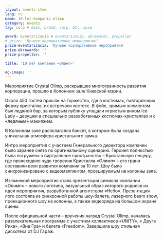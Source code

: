 ```yaml
---
layout: events-item
lang: ru
name: 10-let-kompanii-olimp
category: events
tag: corp # mass, brand, corp, btl, mice

award: eventarizacia # eventarizacia, ukrawards, propeller
# prize: 'Лучшее корпоративное мероприятие'
prize-eventarizacia: 'Лучшее корпоративное мероприятие'
prize-ukrawards: ''
prize-propeller: ''

title: '10 лет компании «Олимп»'

og-image: ''
---
```


Мероприятие Crystal Olimp, раскрывшее многогранность развития корпорации, прошло в Колонном зале Киевской мэрии.

Около  450 гостей пришли на торжество, где в костюмах, повторяющих форму кристалла, их встречали хостесс. В фойе, зримым элементом был ледяной бар, за которым публику угощали игристым вином Ice Lady – девушки в специально разработанных костюмах-кристаллах и  с «ледяным» макияжем.

В Колонном зале располагался банкет, в котором была создана уникальная атмосфера кристального замка.

Интро мероприятия с участием Генерального директора компании было заранее снято по оригинальному сценарию. Героиня полностью была погружена в виртуальное пространство – Кристальную пещеру, где происходило чудо творения Кристалла «Олимп» – его грани составили вехи развития компании за 10 лет. Шоу было синхронизировано с видеомаппингом, проецируемым на колонны зала.

Изюминкой мероприятия стала презентация символа компании «Олимп» – нового логотипа, визуальный образ которого родился из идеи мероприятия, разработанной агентством «Небо». Презентация лого состояла из синхронной работы шоу-балета, лазерного beam show, проекционного шоу на колонны, а также видеоряда на большом экране сцены.

После официальной части – вручения наград Crystal Olimp, началась развлекательная программа с участием коллективов «UNITY», « Друга Рика», «Виа Гра» и балета «Freedom». Завершила шоу стильная дискотека от DJ Гараж.
